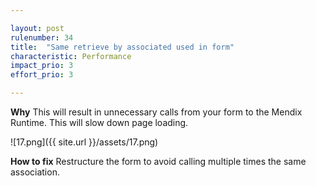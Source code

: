 ```yaml
---

layout: post
rulenumber: 34
title:  "Same retrieve by associated used in form"
characteristic: Performance
impact_prio: 3
effort_prio: 3

---
```


**Why**
This will result in unnecessary calls from your form to the Mendix Runtime. This will slow down page loading.

![17.png]({{ site.url }}/assets/17.png)

**How to fix**
Restructure the form to avoid calling multiple times the same association.
